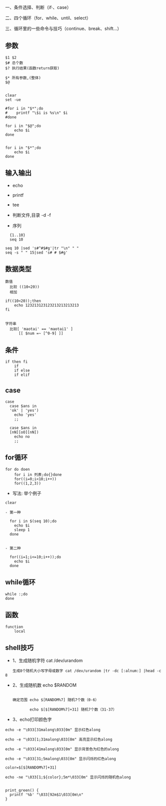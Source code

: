 
一、条件选择、判断（if·、case）

二、四个循环（for、while、until、select）

三、循环里的一些命令与技巧（continue、break、shift...）


## 参数
```shell
$1 $2
$# 总个数
$? 执行结果(函数return获取)

$* 所有参数,(整体)
$@


clear
set -ue

#for i in "$*";do
#    printf "\$i is %s\n" $i
#done

for i in "$@";do
    echo $i
done


for i in "$*";do
    echo $i
done

```

## 输入输出
- echo
- printf
- tee



- 判断文件,目录
  -d -f

- 序列
```shell
  {1..10}
  seq 10

seq 10 |sed 's#^#$#g'|tr "\n" " "
seq -s " " 15|sed 's# # $#g'

```



## 数据类型
```shell
数值
  比较 ((10<20))
  相加 

if((10<20));then
    echo 123213123123213213213213
fi


字符串
  比较[ 'maotai' == 'maotai1' ]
      [[ $num =~ [^0-9] ]]
```

## 条件
```shell
if then fi
    if
    if else
    if elif
```

## case
```    shell
case
  case $ans in
  'ok' | 'yes')
    echo 'yes'
    ;;
  
  case $ans in
  [nN][oO][nN])
    echo no
    ;;
```

## for循环
```shell
for do doen
    for i in 列表;do{}done
    for((i=0;i<10;i++))
    for((1,2,3))
```

- 写法: 举个例子
```shell
clear

- 第一种

  for i in $(seq 10);do
    echo $i
    sleep 1
  done


- 第二种

  for((i=1;i<=10;i++));do
    echo $i
  done
```

## while循环
```
while :;do
done
```

## 函数
```
function
    local
```


## shell技巧
- 1、生成随机字符 cat /dev/urandom
```
　　生成8个随机大小写字母或数字 cat /dev/urandom |tr -dc [:alnum:] |head -c 8
```
- 2、生成随机数 echo $RANDOM
```

　　确定范围 echo $[RANDOM%7] 随机7个数（0-6）

　　　　　　 echo $[$[RANDOM%7]+31] 随机7个数（31-37）
```

- 3、echo打印颜色字
```shell
echo -e "\033[31malong\033[0m" 显示红色along

echo -e "\033[1;31malong\033[0m" 高亮显示红色along

echo -e "\033[41malong\033[0m" 显示背景色为红色的along

echo -e "\033[31;5malong\033[0m" 显示闪烁的红色along

color=$[$[RANDOM%7]+31]

echo -ne "\033[1;${color};5m*\033[0m" 显示闪烁的随机色along


print_green() {
  printf '%b' "\033[92m$1\033[0m\n"
}
```